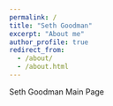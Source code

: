 ```yaml
---
permalink: /
title: "Seth Goodman"
excerpt: "About me"
author_profile: true
redirect_from:
  - /about/
  - /about.html
---
```


Seth Goodman Main Page
